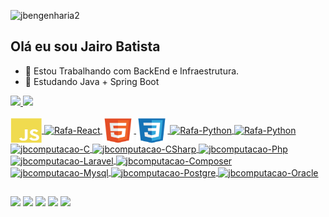 ![jbengenharia2](https://user-images.githubusercontent.com/16759381/129243847-4620f9a6-8a5d-4b55-bdb2-a66285177d91.jpg)


## Olá eu sou  Jairo Batista


- 🔭 Estou Trabalhando com BackEnd e Infraestrutura.
- 🌱 Estudando Java + Spring Boot

<div>
  <a href="https://github.com/jbcomputacao">
  <img height="160em" src="https://github-readme-stats.vercel.app/api?username=jbcomputacao&show_icons=true&theme=dark&include_all_commits=true&count_private=true"/>
  <img height="140em" src="https://github-readme-stats.vercel.app/api/top-langs/?username=jbcomputacao&layout=compact&langs_count=7&theme=dark"/>
</div>
<div style="display: inline_block"><br>
  <img align="center" alt="Rafa-Js" height="40" width="50" src="https://raw.githubusercontent.com/devicons/devicon/master/icons/javascript/javascript-plain.svg"/>
  <img align="center" alt="Rafa-React" height="40" width="50" src="https://img.icons8.com/color/50/000000/java-coffee-cup-logo--v2.png"/>
  <img align="center" alt="Rafa-HTML" height="40" width="50" src="https://raw.githubusercontent.com/devicons/devicon/master/icons/html5/html5-original.svg"/>
  <img align="center" alt="Rafa-CSS" height="40" width="50" src="https://raw.githubusercontent.com/devicons/devicon/master/icons/css3/css3-original.svg"/>
  <img align="center" alt="Rafa-Python" height="40" width="50" src="https://img.icons8.com/color/50/000000/angularjs.png"/>
<img align="center" alt="Rafa-Python" height="40" width="50"  src="https://img.icons8.com/color/48/000000/spring-logo.png"/>
<img align="center" alt="jbcomputacao-C" height="40" width="50" src="https://cdn.jsdelivr.net/gh/devicons/devicon/icons/c/c-original.svg"/>
    <img align="center" alt="jbcomputacao-CSharp" height="40" width="50" src="https://cdn.jsdelivr.net/gh/devicons/devicon/icons/csharp/csharp-original.svg"/>
    <img align="center" alt="jbcomputacao-Php" height="40" width="50" src="https://cdn.jsdelivr.net/gh/devicons/devicon/icons/php/php-original.svg"/>
    <img align="center" alt="jbcomputacao-Laravel" height="40" width="50" src="https://cdn.jsdelivr.net/gh/devicons/devicon/icons/laravel/laravel-plain-wordmark.svg"/>
    <img align="center" alt="jbcomputacao-Composer" height="40" width="50" src="https://cdn.jsdelivr.net/gh/devicons/devicon/icons/composer/composer-original.svg"/>
    <img align="center" alt="jbcomputacao-Mysql" height="40" width="50" src="https://cdn.jsdelivr.net/gh/devicons/devicon/icons/mysql/mysql-original-wordmark.svg"/>
    <img align="center" alt="jbcomputacao-Postgre" height="40" width="50" src="https://cdn.jsdelivr.net/gh/devicons/devicon/icons/postgresql/postgresql-original-wordmark.svg"/>
    <img align="center" alt="jbcomputacao-Oracle" height="40" width="50" src="https://cdn.jsdelivr.net/gh/devicons/devicon/icons/oracle/oracle-original.svg"/>    

</div>

  
  ##
 
<div> 
  
  <a href="https://www.facebook.com/jbcomputacao" target="_blank"><img src="https://img.shields.io/badge/Facebook-1877F2?style=for-the-badge&logo=facebook&logoColor=white"></a>
  <a href="https://www.linkedin.com/in/jairo-batista-da-paixao-63235153/" target="_blank"><img src="https://img.shields.io/badge/LinkedIn-0077B5?style=for-the-badge&logo=linkedin&logoColor=white"></a>
  <a href="https://www.instagram.com/jbcomputacao/" target="_blank"><img src="https://img.shields.io/badge/-Instagram-%23E4405F?style=for-the-badge&logo=instagram&logoColor=white" target="_blank"></a>
 	<a href="https://twitter.com/jbcomputacao" target="_blank"><img src="https://img.shields.io/badge/Twitter-1DA1F2?style=for-the-badge&logo=twitter&logoColor=white"/></a>
  <a href = "mailto:contato@jbcomputacao"><img src="https://img.shields.io/badge/-Gmail-%23333?style=for-the-badge&logo=gmail&logoColor=white" target="_blank"></a>
 </div>
